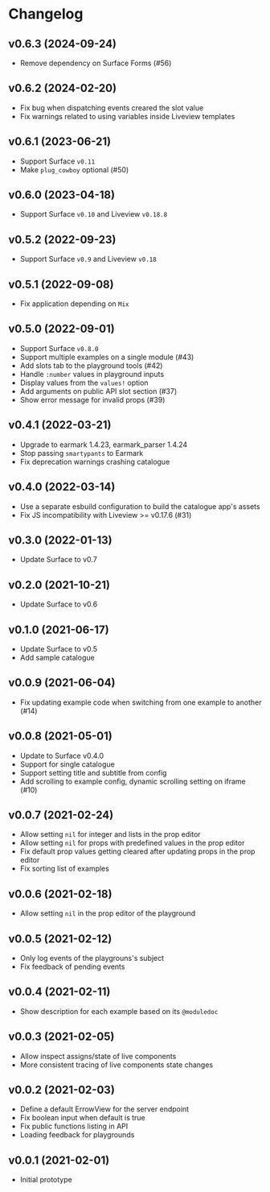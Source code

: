 # Changelog

## v0.6.3 (2024-09-24)

* Remove dependency on Surface Forms (#56)

## v0.6.2 (2024-02-20)

* Fix bug when dispatching events creared the slot value
* Fix warnings related to using variables inside Liveview templates

## v0.6.1 (2023-06-21)

* Support Surface `v0.11`
* Make `plug_cowboy` optional (#50)

## v0.6.0 (2023-04-18)

* Support Surface `v0.10` and Liveview `v0.18.8`

## v0.5.2 (2022-09-23)

* Support Surface `v0.9` and Liveview `v0.18`

## v0.5.1 (2022-09-08)

* Fix application depending on `Mix`

## v0.5.0 (2022-09-01)

* Support Surface `v0.8.0`
* Support multiple examples on a single module (#43)
* Add slots tab to the playground tools (#42)
* Handle `:number` values in playground inputs
* Display values from the `values!` option
* Add arguments on public API slot section (#37)
* Show error message for invalid props (#39)

## v0.4.1 (2022-03-21)

* Upgrade to earmark 1.4.23, earmark_parser 1.4.24
* Stop passing `smartypants` to Earmark
* Fix deprecation warnings crashing catalogue

## v0.4.0 (2022-03-14)

* Use a separate esbuild configuration to build the catalogue app's assets
* Fix JS incompatibility with Liveview >= v0.17.6 (#31)

## v0.3.0 (2022-01-13)

* Update Surface to v0.7

## v0.2.0 (2021-10-21)

* Update Surface to v0.6

## v0.1.0 (2021-06-17)

* Update Surface to v0.5
* Add sample catalogue

## v0.0.9 (2021-06-04)

* Fix updating example code when switching from one example to another (#14)

## v0.0.8 (2021-05-01)

* Update to Surface v0.4.0
* Support for single catalogue
* Support setting title and subtitle from config
* Add scrolling to example config, dynamic scrolling setting on iframe (#10)

## v0.0.7 (2021-02-24)

* Allow setting `nil` for integer and lists in the prop editor
* Allow setting `nil` for props with predefined values in the prop editor
* Fix default prop values getting cleared after updating props in the prop editor
* Fix sorting list of examples

## v0.0.6 (2021-02-18)

* Allow setting `nil` in the prop editor of the playground

## v0.0.5 (2021-02-12)

* Only log events of the playgrouns's subject
* Fix feedback of pending events

## v0.0.4 (2021-02-11)

* Show description for each example based on its `@moduledoc`

## v0.0.3 (2021-02-05)

* Allow inspect assigns/state of live components
* More consistent tracing of live components state changes

## v0.0.2 (2021-02-03)

* Define a default ErrowView for the server endpoint
* Fix boolean input when default is true
* Fix public functions listing in API
* Loading feedback for playgrounds

## v0.0.1 (2021-02-01)

* Initial prototype
